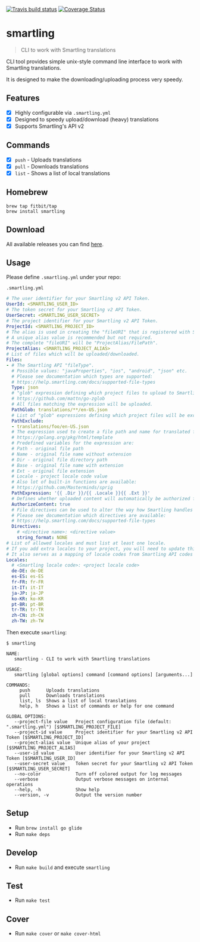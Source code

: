 [![Travis build status](http://img.shields.io/travis/Fitbit/smartling/master.svg)](https://travis-ci.org/Fitbit/smartling)
[![Coverage Status](https://img.shields.io/coveralls/Fitbit/smartling/master.svg)](https://coveralls.io/r/Fitbit/smartling?branch=master)

# smartling
> CLI to work with Smartling translations

CLI tool provides simple unix-style command line interface to work with Smartling translations.

It is designed to make the downloading/uploading process very speedy.

## Features

- [x] Highly configurable via `.smartling.yml`
- [x] Designed to speedy upload/download (heavy) translations
- [x] Supports Smartling's API v2

## Commands

- [x] `push` - Uploads translations
- [x] `pull` - Downloads translations
- [x] `list` - Shows a list of local translations

## Homebrew

```
brew tap fitbit/tap
brew install smartling
```

## Download

All available releases you can find [here](https://github.com/Fitbit/smartling/releases).

## Usage

Please define `.smartling.yml` under your repo:

`.smartling.yml`

```yml
# The user identifier for your Smartling v2 API Token.
UserId: <SMARTLING_USER_ID>
# The token secret for your Smartling v2 API Token.
UserSecret: <SMARTLING_USER_SECRET>
# The project identifier for your Smartling v2 API Token.
ProjectId: <SMARTLING_PROJECT_ID>
# The alias is used in creating the "fileURI" that is registered with Smartling for uploaded files.
# A unique alias value is recommended but not required.
# The complete "fileURI" will be "ProjectAlias/FilePath".
ProjectAlias: <SMARTLING_PROJECT_ALIAS>
# List of files which will be uploaded/downloaded.
Files:
- # The Smartling API "fileType".
  # Possible values: "javaProperties", "ios", "android", "json" etc.
  # Please see documentation which types are supported:
  # https://help.smartling.com/docs/supported-file-types
  Type: json
  # "glob" expression defining which project files to upload to Smartling:
  # https://github.com/mattn/go-zglob
  # All files matching the expression will be uploaded.
  PathGlob: translations/**/en-US.json
  # List of "glob" expressions defining which project files will be excluded from upload.
  PathExclude:
  - translations/foo/en-US.json
  # The expression used to create a file path and name for translated files:
  # https://golang.org/pkg/html/template
  # Predefined variables for the expression are:
  # Path - original file path
  # Name - original file name without extension
  # Dir - original file directory path
  # Base - original file name with extension
  # Ext - original file extension
  # Locale - project locale code value
  # Also lot of built-in functions are available:
  # https://github.com/Masterminds/sprig
  PathExpression: '{{ .Dir }}/{{ .Locale }}{{ .Ext }}'
  # Defines whether uploaded content will automatically be authorized for translation.
  AuthorizeContent: true
  # File directives can be used to alter the way how Smartling handles your files.
  # Please see documentation which directives are available:
  # https://help.smartling.com/docs/supported-file-types
  Directives:
    # <directive name>: <directive value>
    string_format: NONE
# List of allowed locales and must list at least one locale.
# If you add extra locales to your project, you will need to update this file for the new locales.
# It also serves as a mapping of locale codes from Smartling API codes to the codes that are used in the project.
Locales:
  # <Smartling locale code>: <project locale code>
  de-DE: de-DE
  es-ES: es-ES
  fr-FR: fr-FR
  it-IT: it-IT
  ja-JP: ja-JP
  ko-KR: ko-KR
  pt-BR: pt-BR
  tr-TR: tr-TR
  zh-CN: zh-CN
  zh-TW: zh-TW
```

Then execute `smartling`:

`$ smartling`

```
NAME:
   smartling - CLI to work with Smartling translations

USAGE:
   smartling [global options] command [command options] [arguments...]

COMMANDS:
     push      Uploads translations
     pull      Downloads translations
     list, ls  Shows a list of local translations
     help, h   Shows a list of commands or help for one command

GLOBAL OPTIONS:
   --project-file value   Project configuration file (default: ".smartling.yml") [$SMARTLING_PROJECT_FILE]
   --project-id value     Project identifier for your Smartling v2 API Token [$SMARTLING_PROJECT_ID]
   --project-alias value  Unique alias of your project [$SMARTLING_PROJECT_ALIAS]
   --user-id value        User identifier for your Smartling v2 API Token [$SMARTLING_USER_ID]
   --user-secret value    Token secret for your Smartling v2 API Token [$SMARTLING_USER_SECRET]
   --no-color             Turn off colored output for log messages
   --verbose              Output verbose messages on internal operations
   --help, -h             Show help
   --version, -v          Output the version number
```

## Setup

* Run `brew install go glide`
* Run `make deps`

## Develop

* Run `make build` and execute `smartling`

## Test

* Run `make test`

## Cover

* Run `make cover` or `make cover-html`
